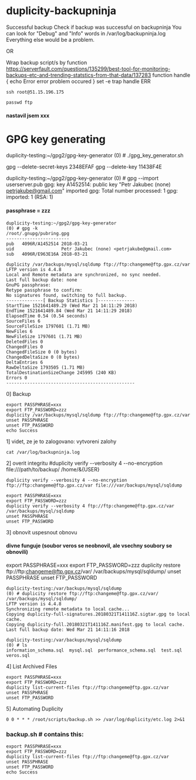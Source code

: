 # duplicity-backupninja

Successful backup
Check if backup was successful on backupninja
You can look for "Debug" and "Info" words in /var/log/backupninja.log
Everything else would be a problem.

OR

Wrap backup script/s by function 
https://serverfault.com/questions/135299/best-tool-for-monitoring-backups-etc-and-trending-statstics-from-that-data/137283
function handle {
        echo Error
        error problem occured
}
set -e
trap handle ERR
```
ssh root@51.15.196.175
```
```
passwd ftp
```
#### nastavil jsem xxx

# GPG key generating
duplicity-testing:~/gpg2/gpg-key-generator
(0) # ./gpg_key_generator.sh

gpg --delete-secret-keys 2348EFAF
gpg --delete-key 11438F4E

duplicity-testing:~/gpg2/gpg-key-generator
(0) # gpg --import userserver.pub
gpg: key A1452514: public key "Petr Jakubec (none) <petrjakube@gmail.com>" imported
gpg: Total number processed: 1
gpg:               imported: 1  (RSA: 1)

#### passphrase = zzz
```
duplicity-testing:~/gpg2/gpg-key-generator
(0) # gpg -k
/root/.gnupg/pubring.gpg
------------------------
pub   4096R/A1452514 2018-03-21
uid                  Petr Jakubec (none) <petrjakube@gmail.com>
sub   4096R/E963E16A 2018-03-21
```
```
duplicity /var/backups/mysql/sqldump ftp://ftp:changeme@ftp.gpx.cz/var
LFTP version is 4.4.8
Local and Remote metadata are synchronized, no sync needed.
Last full backup date: none
GnuPG passphrase:
Retype passphrase to confirm:
No signatures found, switching to full backup.
--------------[ Backup Statistics ]--------------
StartTime 1521641489.29 (Wed Mar 21 14:11:29 2018)
EndTime 1521641489.84 (Wed Mar 21 14:11:29 2018)
ElapsedTime 0.54 (0.54 seconds)
SourceFiles 6
SourceFileSize 1797601 (1.71 MB)
NewFiles 6
NewFileSize 1797601 (1.71 MB)
DeletedFiles 0
ChangedFiles 0
ChangedFileSize 0 (0 bytes)
ChangedDeltaSize 0 (0 bytes)
DeltaEntries 6
RawDeltaSize 1793505 (1.71 MB)
TotalDestinationSizeChange 245995 (240 KB)
Errors 0
-------------------------------------------------
```
0] Backup
```
export PASSPHRASE=xxx
export FTP_PASSWORD=zzz
duplicity /var/backups/mysql/sqldump ftp://ftp:changeme@ftp.gpx.cz/var
unset PASSPHRASE
unset FTP_PASSWORD
echo Success
```
1] videt, ze je to zalogovano:
vytvoreni zalohy
```
cat /var/log/backupninja.log
```
2] overit integritu
#duplicity verify --verbosity 4 --no-encryption file:///path/to/backup/ /home/&{USER}
```
duplicity verify --verbosity 4 --no-encryption ftp://ftp:changeme@ftp.gpx.cz/var file:///var/backups/mysql/sqldump
```
```
export PASSPHRASE=xxx
export FTP_PASSWORD=zzz
duplicity verify --verbosity 4 ftp://ftp:changeme@ftp.gpx.cz/var /var/backups/mysql/sqldump
unset PASSPHRASE
unset FTP_PASSWORD
```
3] obnovit uspesnout obnovu
#### divne funguje (soubor veros se neobnovil, ale vsechny soubory se obnovili)
export PASSPHRASE=xxx
export FTP_PASSWORD=zzz
duplicity restore ftp://ftp:changeme@ftp.gpx.cz/var/ /var/backups/mysql/sqldump/
unset PASSPHRASE
unset FTP_PASSWORD
```
duplicity-testing:/var/backups/mysql/sqldump
(0) # duplicity restore ftp://ftp:changeme@ftp.gpx.cz/var/ /var/backups/mysql/sqldump/
LFTP version is 4.4.8
Synchronizing remote metadata to local cache...
Copying duplicity-full-signatures.20180321T141116Z.sigtar.gpg to local cache.
Copying duplicity-full.20180321T141116Z.manifest.gpg to local cache.
Last full backup date: Wed Mar 21 14:11:16 2018

duplicity-testing:/var/backups/mysql/sqldump
(0) # ls
information_schema.sql  mysql.sql  performance_schema.sql  test.sql  veros.sql
```
4] List Archived Files
```
export PASSPHRASE=xxx
export FTP_PASSWORD=zzz
duplicity list-current-files ftp://ftp:changeme@ftp.gpx.cz/var
unset PASSPHRASE
unset FTP_PASSWORD
```
5] Automating Duplicity
```
0 0 * * * /root/scripts/backup.sh >> /var/log/duplicity/etc.log 2>&1
```

### backup.sh # contains this:
```
export PASSPHRASE=xxx
export FTP_PASSWORD=zzz
duplicity list-current-files ftp://ftp:changeme@ftp.gpx.cz/var
unset PASSPHRASE
unset FTP_PASSWORD
echo Success
```
